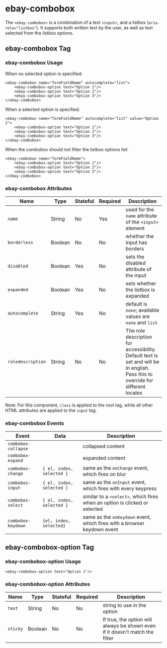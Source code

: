 # ebay-combobox

The `<ebay-combobox>` is a combination of a text `<input>`, and a listbox (`aria-role="listbox"`). It supports both written text by the user, as well as text selected from the listbox options.

## ebay-combobox Tag

### ebay-combobox Usage

When no selected option is specified:

```marko
<ebay-combobox name="formFieldName" autocomplete="list">
    <ebay-combobox-option text="Option 1"/>
    <ebay-combobox-option text="Option 2"/>
    <ebay-combobox-option text="Option 3"/>
</ebay-combobox>
```

When a selected option is specified:

```marko
<ebay-combobox name="formFieldName" autocomplete="list" value="Option 2">
    <ebay-combobox-option text="Option 1"/>
    <ebay-combobox-option text="Option 2"/>
    <ebay-combobox-option text="Option 3"/>
</ebay-combobox>
```

When the combobox should not filter the listbox options list:

```marko
<ebay-combobox name="formFieldName">
    <ebay-combobox-option text="Option 1"/>
    <ebay-combobox-option text="Option 2"/>
    <ebay-combobox-option text="Option 3"/>
</ebay-combobox>
```

### ebay-combobox Attributes

Name | Type | Stateful | Required | Description
--- | --- | --- | --- | ---
`name` | String | No | Yes | used for the `name` attribute of the `<input>` element
`borderless` | Boolean | No | No | whether the input has borders
`disabled` | Boolean | Yes | No | sets the disabled attribute of the input
`expanded` | Boolean | Yes | No | sets whether the listbox is expanded
`autocomplete` | String | Yes | No | default is `none`; available values are `none` and `list`
`roledescription` | String | No | No | The role description for accessibility. Default text is set and will be in english. Pass this to override for different locales

Note: For this component, `class` is applied to the root tag, while all other HTML attributes are applied to the `input` tag.

### ebay-combobox Events

Event | Data |  Description
--- | --- | ---
`combobox-collapse` | | collapsed content
`combobox-expand` | | expanded content
`combobox-change` | `{ el, index, selected }` | same as the `onChange` event, which fires on blur
`combobox-input` | `{ el, index, selected }` | same as the `onInput` event, which fires with every keypress
`combobox-select` | `{ el, index, selected }` | similar to a `<select>`, which fires when an option is clicked or selected
`combobox-keydown` | `{el, index, selected}` | same as the `onKeydown` event, which fires with a browser keydown event

## ebay-combobox-option Tag

### ebay-combobox-option Usage

```marko
<ebay-combobox-option text="Option 1"/>
```

### ebay-combobox-option Attributes

Name | Type | Stateful | Required | Description
--- | --- | --- | --- | ---
`text` | String | No | No | string to use in the option
`sticky` | Boolean | No | No | If true, the option will always be shown even if it doesn't match the filter
